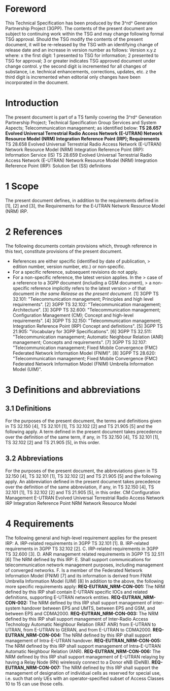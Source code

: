 # Foreword
This Technical Specification has been produced by the 3^rd^ Generation
Partnership Project (3GPP).
The contents of the present document are subject to continuing work within the
TSG and may change following formal TSG approval. Should the TSG modify the
contents of the present document, it will be re-released by the TSG with an
identifying change of release date and an increase in version number as
follows:
Version x.y.z
where:
x the first digit:
1 presented to TSG for information;
2 presented to TSG for approval;
3 or greater indicates TSG approved document under change control.
y the second digit is incremented for all changes of substance, i.e. technical
enhancements, corrections, updates, etc.
z the third digit is incremented when editorial only changes have been
incorporated in the document.
# Introduction
The present document is part of a TS family covering the 3^rd^ Generation
Partnership Project; Technical Specification Group Services and System
Aspects; Telecommunication management; as identified below:
**TS 28.657 Evolved Universal Terrestrial Radio Access Network (E-UTRAN)
Network Resource Model (NRM) Integration Reference Point (IRP); Requirements**
TS 28.658 Evolved Universal Terrestrial Radio Access Network (E-UTRAN) Network
Resource Model (NRM) Integration Reference Point (IRP): Information Service
(IS)
TS 28.659 Evolved Universal Terrestrial Radio Access Network (E-UTRAN) Network
Resource Model (NRM) Integration Reference Point (IRP): Solution Set (SS)
definitions
# 1 Scope
The present document defines, in addition to the requirements defined in [1],
[2] and [3], the Requirements for the E‑UTRAN Network Resource Model (NRM)
IRP.
# 2 References
The following documents contain provisions which, through reference in this
text, constitute provisions of the present document.
  * References are either specific (identified by date of publication, > edition number, version number, etc.) or non‑specific.
  * For a specific reference, subsequent revisions do not apply.
  * For a non-specific reference, the latest version applies. In the > case of a reference to a 3GPP document (including a GSM document), > a non-specific reference implicitly refers to the latest version > of that document _in the same Release as the present document_.
[1] 3GPP TS 32.101: \"Telecommunication management; Principles and high level
requirements\".
[2] 3GPP TS 32.102: \"Telecommunication management; Architecture\".
[3] 3GPP TS 32.600: \"Telecommunication management; Configuration Management
(CM); Concept and high-level requirements\".
[4] 3GPP TS 32.150: \"Telecommunication management; Integration Reference
Point (IRP) Concept and definitions\".
[5] 3GPP TS 21.905: \"Vocabulary for 3GPP Specifications\".
[6] 3GPP TS 32.511: \"Telecommunication management; Automatic Neighbour
Relation (ANR) management; Concepts and requirements\".
[7] 3GPP TS 32.107: \"Telecommunication management; Fixed Mobile Convergence
(FMC) Federated Network Information Model (FNIM)\".
[8] 3GPP TS 28.620: \"Telecommunication management; Fixed Mobile Convergence
(FMC) Federated Network Information Model (FNIM) Umbrella Information Model
(UIM)\".
# 3 Definitions and abbreviations
## 3.1 Definitions
For the purposes of the present document, the terms and definitions given in
TS 32.150 [4], TS 32.101 [1], TS 32.102 [2] and TS 21.905 [5] and the
following apply. A term defined in the present document takes precedence over
the definition of the same term, if any, in TS 32.150 [4], TS 32.101 [1], TS
32.102 [2] and TS 21.905 [5], in this order.
## 3.2 Abbreviations
For the purposes of the present document, the abbreviations given in TS 32.150
[4], TS 32.101 [1], TS 32.102 [2] and TS 21.905 [5] and the following apply.
An abbreviation defined in the present document takes precedence over the
definition of the same abbreviation, if any, in TS 32.150 [4], TS 32.101 [1],
TS 32.102 [2] and TS 21.905 [5], in this order.
CM Configuration Management
E-UTRAN Evolved Universal Terrestrial Radio Access Network
IRP Integration Reference Point
NRM Network Resource Model
# 4 Requirements
The following general and high-level requirement applies for the present IRP:
A. IRP-related requirements in 3GPP TS 32.101 [1].
B. IRP-related requirements in 3GPP TS 32.102 [2].
C. IRP-related requirements in 3GPP TS 32.600 [3].
D. ANR management related requirements in 3GPP TS 32.511 [6]
The NRM defined by this IRP:
E. Shall support communications for telecommunication network management
purposes, including management of converged networks.
F. Is a member of the Federated Network Information Model (FNIM) [7] and its
information is derived from FNIM Umbrella Information Model (UIM) [8]
In addition to the above, the following more specific requirements apply:
**REQ-EUTRAN_NRM-CON-001:** The NRM defined by this IRP shall contain E-UTRAN
specific IOCs and related definitions, supporting E-UTRAN network entities.
**REQ-EUTRAN_NRM-CON-002:** The NRM defined by this IRP shall support
management of inter-system handover between EPS and UMTS, between EPS and GSM,
and between EPS and CDMA2000.
**REQ-EUTRAN_NRM-CON-003:** The NRM defined by this IRP shall support
management of Inter-Radio Access Technology Automatic Neighbour Relation (IRAT
ANR) from E-UTRAN to UTRAN, from E-UTRAN to GERAN, and from E-UTRAN to
CDMA2000.
**REQ-EUTRAN_NRM-CON-004:** The NRM defined by this IRP shall support
management of Intra-E-UTRAN handover.
**REQ-EUTRAN_NRM-CON-005:** The NRM defined by this IRP shall support
management of Intra-E-UTRAN Automatic Neighbour Relation (ANR).
**REQ-EUTRAN_NRM-CON-006:** The NRM defined by this IRP shall support
management of E-UTRAN relaying by having a Relay Node (RN) wirelessly connect
to a Donor eNB (DeNB).
**REQ-EUTRAN_NRM-CON-007:** The NRM defined by this IRP shall support the
management of designation of individual cells as reserved for special use,
i.e. such that only UEs with an operator-specified subset of Access Classes 10
to 15 can use those cells.
#